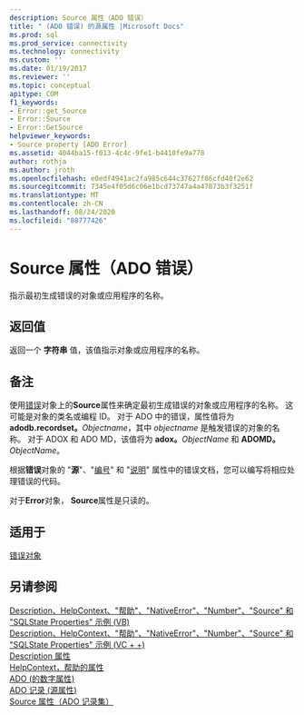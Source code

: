```yaml
---
description: Source 属性（ADO 错误）
title: " (ADO 错误) 的源属性 |Microsoft Docs"
ms.prod: sql
ms.prod_service: connectivity
ms.technology: connectivity
ms.custom: ''
ms.date: 01/19/2017
ms.reviewer: ''
ms.topic: conceptual
apitype: COM
f1_keywords:
- Error::get_Source
- Error::Source
- Error::GetSource
helpviewer_keywords:
- Source property [ADO Error]
ms.assetid: 4044ba15-f013-4c4c-9fe1-b4410fe9a778
author: rothja
ms.author: jroth
ms.openlocfilehash: e0edf4941ac2fa985c644c37627f86cfd40f2e62
ms.sourcegitcommit: 7345e4f05d6c06e1bcd73747a4a47873b3f3251f
ms.translationtype: MT
ms.contentlocale: zh-CN
ms.lasthandoff: 08/24/2020
ms.locfileid: "88777426"
---
```

# <a name="source-property-ado-error"></a>Source 属性（ADO 错误）
指示最初生成错误的对象或应用程序的名称。  
  
## <a name="return-value"></a>返回值  
 返回一个 **字符串** 值，该值指示对象或应用程序的名称。  
  
## <a name="remarks"></a>备注  
 使用[错误](./error-object.md)对象上的**Source**属性来确定最初生成错误的对象或应用程序的名称。 这可能是对象的类名或编程 ID。 对于 ADO 中的错误，属性值将为 **adodb.recordset。**_Objectname_，其中 *objectname* 是触发错误的对象的名称。 对于 ADOX 和 ADO MD，该值将为 **adox。**_ObjectName_ 和 **ADOMD。**_ObjectName_。  
  
 根据**错误**对象的 "**源**"、"[编号](./number-property-ado.md)" 和 "[说明](./description-property.md)" 属性中的错误文档，您可以编写将相应处理错误的代码。  
  
 对于**Error**对象， **Source**属性是只读的。  
  
## <a name="applies-to"></a>适用于  
 [错误对象](./error-object.md)  
  
## <a name="see-also"></a>另请参阅  
 [Description、HelpContext、"帮助"、"NativeError"、"Number"、"Source" 和 "SQLState Properties" 示例 (VB) ](./description-helpcontext-helpfile-nativeerror-number-source-example-vb.md)   
 [Description、HelpContext、"帮助"、"NativeError"、"Number"、"Source" 和 "SQLState Properties" 示例 (VC + +) ](./description-helpcontext-helpfile-nativeerror-number-source-example-vc.md)   
 [Description 属性](./description-property.md)   
 [HelpContext，帮助的属性](./helpcontext-helpfile-properties.md)   
 [ADO (的数字属性) ](./number-property-ado.md)   
 [ADO 记录 (源属性) ](./source-property-ado-record.md)   
 [Source 属性（ADO 记录集）](./source-property-ado-recordset.md)